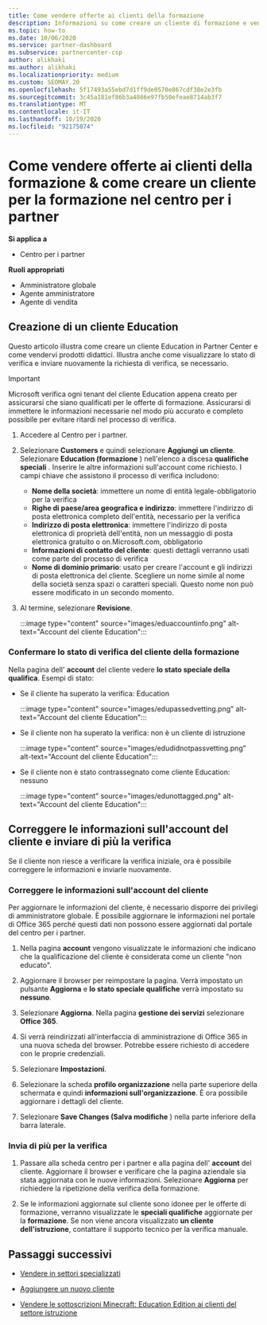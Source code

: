 ```yaml
---
title: Come vendere offerte ai clienti della formazione
description: Informazioni su come creare un cliente di formazione e vendervi offerte nel centro per i partner. Include la conferma dello stato di verifica per i clienti della formazione.
ms.topic: how-to
ms.date: 10/06/2020
ms.service: partner-dashboard
ms.subservice: partnercenter-csp
author: alikhaki
ms.author: alikhaki
ms.localizationpriority: medium
ms.custom: SEOMAY.20
ms.openlocfilehash: 5f17493a55ebd7d1ff9de0570e867cdf38e2e3fb
ms.sourcegitcommit: 3c45a181ef86b3a4866e97fb50efeae8714ab3f7
ms.translationtype: MT
ms.contentlocale: it-IT
ms.lasthandoff: 10/19/2020
ms.locfileid: "92175074"
---
```

# <a name="how-to-sell-offers-to-education-customers--how-to-create-an-education-customer-in-partner-center"></a>Come vendere offerte ai clienti della formazione & come creare un cliente per la formazione nel centro per i partner

**Si applica a**

- Centro per i partner

**Ruoli appropriati**

- Amministratore globale
- Agente amministratore
- Agente di vendita

## <a name="create-an-education-customer"></a>Creazione di un cliente Education

Questo articolo illustra come creare un cliente Education in Partner Center e come vendervi prodotti didattici. Illustra anche come visualizzare lo stato di verifica e inviare nuovamente la richiesta di verifica, se necessario.

> [!IMPORTANT]
> Microsoft verifica ogni tenant del cliente Education appena creato per assicurarsi che siano qualificati per le offerte di formazione.  Assicurarsi di immettere le informazioni necessarie nel modo più accurato e completo possibile per evitare ritardi nel processo di verifica.

1. Accedere al Centro per i partner.

2. Selezionare **Customers** e quindi selezionare **Aggiungi un cliente**. Selezionare **Education (formazione** ) nell'elenco a discesa **qualifiche speciali** .  Inserire le altre informazioni sull'account come richiesto.  I campi chiave che assistono il processo di verifica includono:

   - **Nome della società**: immettere un nome di entità legale-obbligatorio per la verifica
   - **Righe di paese/area geografica e indirizzo**: immettere l'indirizzo di posta elettronica completo dell'entità, necessario per la verifica
   - **Indirizzo di posta elettronica**: immettere l'indirizzo di posta elettronica di proprietà dell'entità, non un messaggio di posta elettronica gratuito o on.Microsoft.com, obbligatorio
   - **Informazioni di contatto del cliente**: questi dettagli verranno usati come parte del processo di verifica
   - **Nome di dominio primario**: usato per creare l'account e gli indirizzi di posta elettronica del cliente.  Scegliere un nome simile al nome della società senza spazi o caratteri speciali.  Questo nome non può essere modificato in un secondo momento.

3. Al termine, selezionare **Revisione**.

   :::image type="content" source="images/eduaccountinfo.png" alt-text="Account del cliente Education":::

### <a name="confirm-your-education-customers-verification-status"></a>Confermare lo stato di verifica del cliente della formazione

Nella pagina dell' **account** del cliente vedere **lo stato speciale della qualifica**.
Esempi di stato:

- Se il cliente ha superato la verifica: Education

   :::image type="content" source="images/edupassedvetting.png" alt-text="Account del cliente Education":::

- Se il cliente non ha superato la verifica: non è un cliente di istruzione

   :::image type="content" source="images/edudidnotpassvetting.png" alt-text="Account del cliente Education":::

- Se il cliente non è stato contrassegnato come cliente Education: nessuno

   :::image type="content" source="images/edunottagged.png" alt-text="Account del cliente Education":::

## <a name="correct-the-customer-account-info-and-resubmit-for-verification"></a>Correggere le informazioni sull'account del cliente e inviare di più la verifica

Se il cliente non riesce a verificare la verifica iniziale, ora è possibile correggere le informazioni e inviarle nuovamente.

### <a name="correct-the-customer-account-information"></a>Correggere le informazioni sull'account del cliente

Per aggiornare le informazioni del cliente, è necessario disporre dei privilegi di amministratore globale. È possibile aggiornare le informazioni nel portale di Office 365 perché questi dati non possono essere aggiornati dal portale del centro per i partner.

1. Nella pagina **account** vengono visualizzate le informazioni che indicano che la qualificazione del cliente è considerata come un cliente "non educato".

2. Aggiornare il browser per reimpostare la pagina. Verrà impostato un pulsante **Aggiorna** e **lo stato speciale qualifiche** verrà impostato su **nessuno**.

3. Selezionare **Aggiorna**. Nella pagina **gestione dei servizi** selezionare **Office 365**.

4. Si verrà reindirizzati all'interfaccia di amministrazione di Office 365 in una nuova scheda del browser. Potrebbe essere richiesto di accedere con le proprie credenziali.

5. Selezionare **Impostazioni**.

6. Selezionare la scheda **profilo organizzazione** nella parte superiore della schermata e quindi **informazioni sull'organizzazione**. È ora possibile aggiornare i dettagli del cliente.

7. Selezionare **Save Changes (Salva modifiche** ) nella parte inferiore della barra laterale.  

### <a name="resubmit-for-verification"></a>Invia di più per la verifica

1. Passare alla scheda centro per i partner e alla pagina dell' **account** del cliente. Aggiornare il browser e verificare che la pagina aziendale sia stata aggiornata con le nuove informazioni. Selezionare **Aggiorna** per richiedere la ripetizione della verifica della formazione.

2. Se le informazioni aggiornate sul cliente sono idonee per le offerte di formazione, verranno visualizzate le **speciali qualifiche** aggiornate per la **formazione**. Se non viene ancora visualizzato **un cliente dell'istruzione**, contattare il supporto tecnico per la verifica manuale.

## <a name="next-steps"></a>Passaggi successivi

- [Vendere in settori specializzati](get-special-pricing-for-offers.md)

- [Aggiungere un nuovo cliente](add-a-new-customer.md)

- [Vendere le sottoscrizioni Minecraft: Education Edition ai clienti del settore istruzione](minecraft-subscriptions.md)
